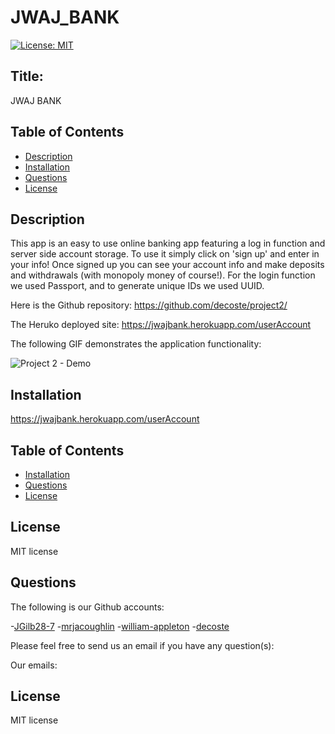 # JWAJ_BANK

[![License: MIT](https://img.shields.io/badge/License-MIT-yellow.svg)](https://opensource.org/licenses/MIT)

## Title:
JWAJ BANK

## Table of Contents
  * [Description](#description)
  * [Installation](#installation)
  * [Questions](#questions)
  * [License](#license)

## Description
This app is an easy to use online banking app featuring a log in function and server side account storage. To use it simply click on 'sign up' and enter in your info! Once signed up you can see your account info and make deposits and withdrawals (with monopoly money of course!). For the login function we used Passport, and to generate unique IDs we used UUID. 

Here is the Github repository: https://github.com/decoste/project2/


The Heruko deployed site: https://jwajbank.herokuapp.com/userAccount


The following GIF demonstrates the application functionality:

![Project 2 - Demo](https://user-images.githubusercontent.com/30843888/105615642-5a88d700-5da0-11eb-8b81-5d915716baad.gif)

## Installation

https://jwajbank.herokuapp.com/userAccount

## Table of Contents
  * [Installation](#installation)
  * [Questions](#questions)
  * [License](#license)

## License
MIT license

## Questions
The following is our Github accounts:

-[JGilb28-7](https://github.com/JGilb28-7)
-[mrjacoughlin](https://github.com/mrjacoughlin)
-[william-appleton](https://github.com/william-appleton)
-[decoste](https://github.com/decoste)

Please feel free to send us an email if you have any question(s):

Our emails:


## License
MIT license


